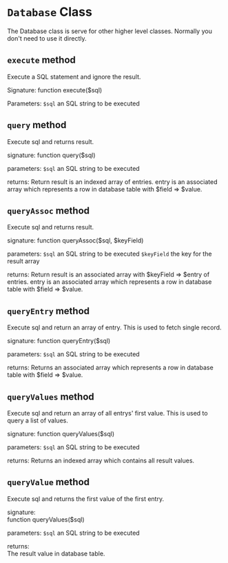 # `Database` Class
The Database class is serve for other higher level classes. Normally you don't need to use it directly.

## `execute` method
Execute a SQL statement and ignore the result.

Signature:
function execute($sql)

Parameters:
`$sql` an SQL string to be executed

## `query` method
Execute sql and returns result.

signature:
function query($sql)

parameters:
`$sql` an SQL string to be executed

returns:
Return result is an indexed array of entries. entry is an associated array which represents a row in database table with $field => $value.

## `queryAssoc` method
Execute sql and returns result.

signature:
function queryAssoc($sql, $keyField)

parameters:
`$sql` an SQL string to be executed
`$keyField` the key for the result array

returns:
Return result is an associated array with $keyField => $entry of entries. entry is an associated array which represents a row in database table with $field => $value.

## `queryEntry` method
Execute sql and return an array of entry. This is used to fetch single record.

signature:
function queryEntry($sql)

parameters:
`$sql` an SQL string to be executed

returns:
Returns an associated array which represents a row in database table with $field => $value.

## `queryValues` method
Execute sql and return an array of all entrys' first value. This is used to query a list of values.

signature:
function queryValues($sql)

parameters:
`$sql` an SQL string to be executed

returns:
Returns an indexed array which contains all result values.

## `queryValue` method
Execute sql and returns the first value of the first entry.

signature:  
function queryValues($sql)

parameters:
`$sql` an SQL string to be executed

returns:  
The result value in database table.
